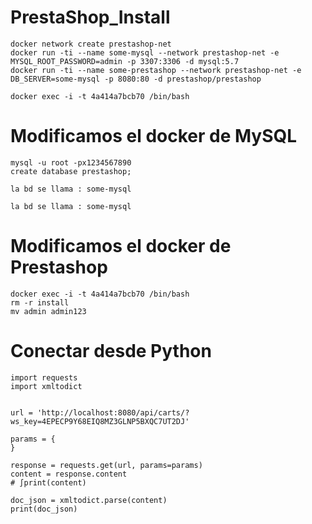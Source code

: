 # PrestaShop_Install

```linux
docker network create prestashop-net
docker run -ti --name some-mysql --network prestashop-net -e MYSQL_ROOT_PASSWORD=admin -p 3307:3306 -d mysql:5.7
docker run -ti --name some-prestashop --network prestashop-net -e DB_SERVER=some-mysql -p 8080:80 -d prestashop/prestashop
```

```linux
docker exec -i -t 4a414a7bcb70 /bin/bash
```

# Modificamos el docker de MySQL
```linux
mysql -u root -px1234567890
create database prestashop;
```

```linux
la bd se llama : some-mysql
```

```linux
la bd se llama : some-mysql
```

# Modificamos el docker de Prestashop
```linux
docker exec -i -t 4a414a7bcb70 /bin/bash
rm -r install
mv admin admin123
```

# Conectar desde Python
```
import requests
import xmltodict


url = 'http://localhost:8080/api/carts/?ws_key=4EPECP9Y68EIQ8MZ3GLNP5BXQC7UT2DJ'

params = {
}

response = requests.get(url, params=params)
content = response.content
# ∫print(content)

doc_json = xmltodict.parse(content)
print(doc_json)

```
